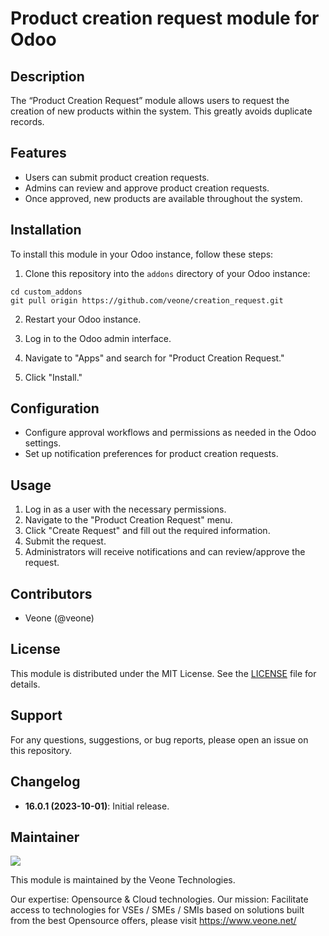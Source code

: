 # Product creation request module for Odoo

## Description
The “Product Creation Request” module allows users to request the creation of new products within the system. This greatly avoids duplicate records.

## Features
- Users can submit product creation requests.
- Admins can review and approve product creation requests.
- Once approved, new products are available throughout the system.

## Installation
To install this module in your Odoo instance, follow these steps:

1. Clone this repository into the `addons` directory of your Odoo instance:
```
cd custom_addons
git pull origin https://github.com/veone/creation_request.git

```

2. Restart your Odoo instance.

3. Log in to the Odoo admin interface.

4. Navigate to "Apps" and search for "Product Creation Request."

5. Click "Install."

## Configuration
- Configure approval workflows and permissions as needed in the Odoo settings.
- Set up notification preferences for product creation requests.

## Usage
1. Log in as a user with the necessary permissions.
2. Navigate to the "Product Creation Request" menu.
3. Click "Create Request" and fill out the required information.
4. Submit the request.
5. Administrators will receive notifications and can review/approve the request.

## Contributors
- Veone (@veone)

## License
This module is distributed under the MIT License. See the [LICENSE](LICENSE) file for details.

## Support
For any questions, suggestions, or bug reports, please open an issue on this repository.

## Changelog
- **16.0.1 (2023-10-01)**: Initial release.

 Maintainer
----------
<img src="https://www.veone.net/wp-content/uploads/2019/01/logo_accueil.png"/>

This module is maintained by the Veone Technologies.

Our expertise: Opensource & Cloud technologies. Our mission: Facilitate access to technologies for VSEs / SMEs / SMIs based on solutions built from the best Opensource offers, please visit https://www.veone.net/
